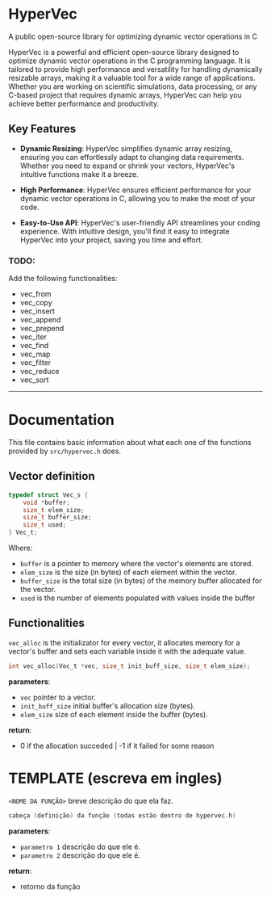 # HyperVec

A public open-source library for optimizing dynamic vector operations in C 

HyperVec is a powerful and efficient open-source library designed to optimize dynamic vector operations in the C programming language. It is tailored to provide high performance and versatility for handling dynamically resizable arrays, making it a valuable tool for a wide range of applications. Whether you are working on scientific simulations, data processing, or any C-based project that requires dynamic arrays, HyperVec can help you achieve better performance and productivity.

## Key Features
- **Dynamic Resizing**: HyperVec simplifies dynamic array resizing, ensuring you can effortlessly adapt to changing data requirements. Whether you need to expand or shrink your vectors, HyperVec's intuitive functions make it a breeze.

- **High Performance**: HyperVec ensures efficient performance for your dynamic vector operations in C, allowing you to make the most of your code. 

- **Easy-to-Use API**: HyperVec's user-friendly API streamlines your coding experience. With intuitive design, you'll find it easy to integrate HyperVec into your project, saving you time and effort.

### TODO:
Add the following functionalities:

- vec_from 
- vec_copy  
- vec_insert 
- vec_append 
- vec_prepend 
- vec_iter 
- vec_find 
- vec_map 
- vec_filter 
- vec_reduce 
- vec_sort 

---

# Documentation

This file contains basic information about what each one of the functions provided by ``src/hypervec.h`` does.

## Vector definition

``` C
typedef struct Vec_s {
    void *buffer;
    size_t elem_size;
    size_t buffer_size;
    size_t used;
} Vec_t;
```

Where:
- ``buffer`` is a pointer to memory where the vector's elements are stored.
- ``elem_size`` is the size (in bytes) of each element within the vector.
- ``buffer_size`` is the total size (in bytes) of the memory buffer allocated for the vector.
- ``used`` is the number of elements populated with values inside the buffer

## Functionalities

``vec_alloc`` is the initializator for every vector, it allocates memory for a vector's buffer and sets each variable inside it with the adequate value.
``` C
int vec_alloc(Vec_t *vec, size_t init_buff_size, size_t elem_size);
```
**parameters**:
- ``vec`` pointer to a vector.
- ``init_buff_size`` initial buffer's allocation size (bytes).
- ``elem_size`` size of each element inside the buffer (bytes).

**return**: 
- 0 if the allocation succeded | -1 if it failed for some reason

# TEMPLATE (escreva em ingles)

``<NOME DA FUNÇÃO>`` breve descrição do que ela faz.
``` C
cabeça (definição) da função (todas estão dentro de hypervec.h)
```

**parameters**:
- ``parametro 1`` descrição do que ele é.
- ``parametro 2`` descrição do que ele é.

**return**: 
- retorno da função

